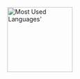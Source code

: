 <img height="150" alt="Most Used Languages'" src="https://github-used-languages.vercel.app/joaotrobu?config=config.json">
